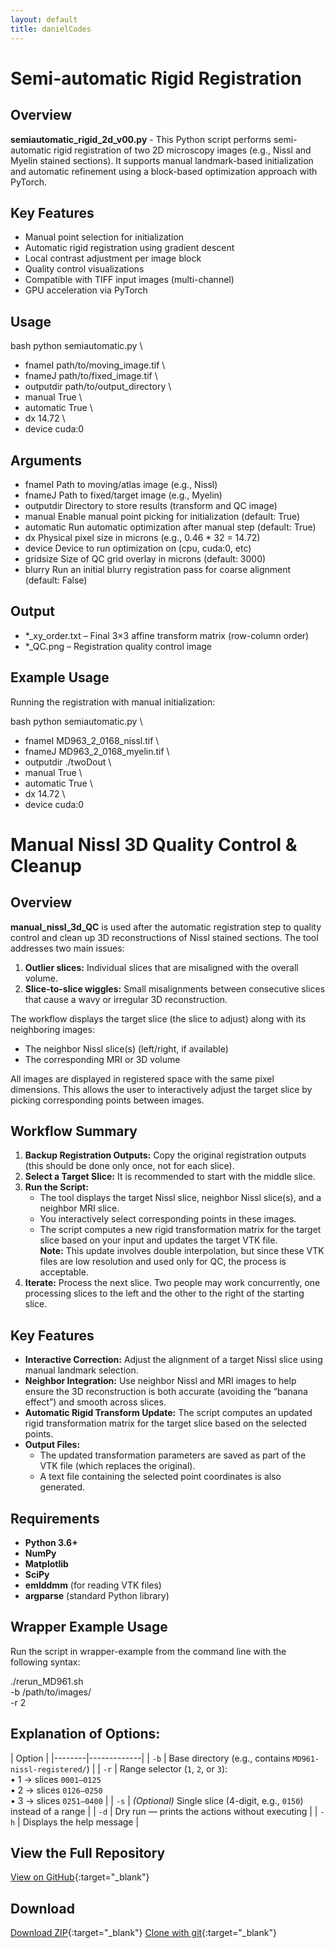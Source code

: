 ```yaml
---
layout: default
title: danielCodes
---
```


# Semi-automatic Rigid Registration

## Overview
**semiautomatic_rigid_2d_v00.py** - This Python script performs semi-automatic rigid registration of two 2D microscopy images (e.g., Nissl and Myelin stained sections). It supports manual landmark-based initialization and automatic refinement using a block-based optimization approach with PyTorch.

## Key Features
- Manual point selection for initialization
- Automatic rigid registration using gradient descent
- Local contrast adjustment per image block
- Quality control visualizations
- Compatible with TIFF input images (multi-channel)
- GPU acceleration via PyTorch


## Usage
bash python semiautomatic.py \
- fnameI path/to/moving_image.tif \
- fnameJ path/to/fixed_image.tif \
- outputdir path/to/output_directory \
- manual True \
- automatic True \
- dx 14.72 \
- device cuda:0

## Arguments
- fnameI	Path to moving/atlas image (e.g., Nissl)
- fnameJ	Path to fixed/target image (e.g., Myelin)
- outputdir	Directory to store results (transform and QC image)
- manual	Enable manual point picking for initialization (default: True)
- automatic	Run automatic optimization after manual step (default: True)
- dx	Physical pixel size in microns (e.g., 0.46 * 32 = 14.72)
- device	Device to run optimization on (cpu, cuda:0, etc)
- gridsize	Size of QC grid overlay in microns (default: 3000)
- blurry	Run an initial blurry registration pass for coarse alignment (default: False)

## Output
- *_xy_order.txt – Final 3×3 affine transform matrix (row-column order)
- *_QC.png – Registration quality control image

## Example Usage
Running the registration with manual initialization:

bash python semiautomatic.py \
  - fnameI MD963_2_0168_nissl.tif \
  - fnameJ MD963_2_0168_myelin.tif \
  - outputdir ./twoDout \
  - manual True \
  - automatic True \
  - dx 14.72 \
  - device cuda:0


# Manual Nissl 3D Quality Control & Cleanup

## Overview
**manual_nissl_3d_QC** is used after the automatic registration step to quality control and clean up 3D reconstructions of Nissl stained sections. The tool addresses two main issues:
1. **Outlier slices:** Individual slices that are misaligned with the overall volume.
2. **Slice-to-slice wiggles:** Small misalignments between consecutive slices that cause a wavy or irregular 3D reconstruction.

The workflow displays the target slice (the slice to adjust) along with its neighboring images:  
- The neighbor Nissl slice(s) (left/right, if available)  
- The corresponding MRI or 3D volume

All images are displayed in registered space with the same pixel dimensions. This allows the user to interactively adjust the target slice by picking corresponding points between images.

## Workflow Summary
1. **Backup Registration Outputs:** Copy the original registration outputs (this should be done only once, not for each slice).
2. **Select a Target Slice:** It is recommended to start with the middle slice.
3. **Run the Script:**  
   - The tool displays the target Nissl slice, neighbor Nissl slice(s), and a neighbor MRI slice.
   - You interactively select corresponding points in these images.
   - The script computes a new rigid transformation matrix for the target slice based on your input and updates the target VTK file.  
   **Note:** This update involves double interpolation, but since these VTK files are low resolution and used only for QC, the process is acceptable.
4. **Iterate:** Process the next slice. Two people may work concurrently, one processing slices to the left and the other to the right of the starting slice.

## Key Features
- **Interactive Correction:** Adjust the alignment of a target Nissl slice using manual landmark selection.
- **Neighbor Integration:** Use neighbor Nissl and MRI images to help ensure the 3D reconstruction is both accurate (avoiding the “banana effect”) and smooth across slices.
- **Automatic Rigid Transform Update:** The script computes an updated rigid transformation matrix for the target slice based on the selected points.
- **Output Files:**  
  - The updated transformation parameters are saved as part of the VTK file (which replaces the original).
  - A text file containing the selected point coordinates is also generated.

## Requirements
- **Python 3.6+**
- **NumPy**
- **Matplotlib**
- **SciPy**
- **emlddmm** (for reading VTK files)
- **argparse** (standard Python library)

## Wrapper Example Usage
Run the script in wrapper-example from the command line with the following syntax:

./rerun_MD961.sh \
    -b /path/to/images/ \
    -r 2

## Explanation of Options:

| Option | 
|--------|-------------|
| `-b`   | Base directory (e.g., contains `MD961-nissl-registered/`) |
| `-r`   | Range selector (`1`, `2`, or `3`):<br>• 1 → slices `0001–0125`<br>• 2 → slices `0126–0250`<br>• 3 → slices `0251–0400` |
| `-s`   | *(Optional)* Single slice (4-digit, e.g., `0150`) instead of a range |
| `-d`   | Dry run — prints the actions without executing |
| `-h`   | Displays the help message |



## View the Full Repository

[View on GitHub](https://github.com/mitragithub/align-qc){:target="_blank"}

## Download

[Download ZIP](https://github.com/mitragithub/align-qc/archive/refs/heads/main.zip){:target="_blank"}
[Clone with git](https://github.com/mitragithub/align-qc.git){:target="_blank"}